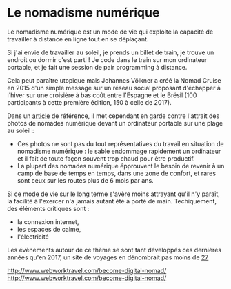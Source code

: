# Le nomadisme numérique

Le nomadisme numérique est un mode de vie qui exploite la capacité
de travailler à distance en ligne tout en se déplaçant.

Si j'ai envie de travailler au soleil, je prends un billet de train, je trouve
un endroit ou dormir c'est parti !
Je code dans le train sur mon ordinateur portable, et je fait une
session de pair programming à distance.

Cela peut paraître utopique mais Johannes Völkner a créé la Nomad Cruise
en 2015 d'un simple message sur un réseau social proposant d'échapper à l'hiver
sur une croisière à bas coût entre l'Espagne et le Brésil (100 participants à cette
première édition, 150 à celle de 2017).

Dans un [article](http://www.webworktravel.com/become-digital-nomad/) de référence,
il met cependant en garde contre l'attrait
des photos de nomades numérique devant un ordinateur portable sur une plage
au soleil :

* Ces photos ne sont pas du tout représentatives du travail en
situation de nomadisme numérique : le sable endommage rapidement un ordinateur et
il fait de toute façon souvent trop chaud pour être productif.
* La plupart des nomades numérique épprouvent le besoin de revenir à un
camp de base de temps en temps, dans une zone de confort, et rares sont
ceux sur les routes plus de 6 mois par ans.

Si ce mode de vie sur le long terme s'avère moins attrayant qu'il n'y
paraît, la facilité à l'exercer n'a jamais autant été à porté de main.
Techiquement, des éléments critiques sont :

* la connexion internet, 
* les espaces de calme,
* l'électricité

Les évènements autour de ce thème se sont tant développés ces dernières années
qu'en 2017, un site de voyages en dénombrait pas moins de
[27](https://www.flystein.com/best-events-for-digital-nomads-in-2017)

http://www.webworktravel.com/become-digital-nomad/
http://www.webworktravel.com/become-digital-nomad/

